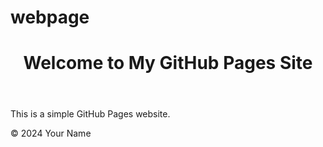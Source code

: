 # webpage
<!DOCTYPE html>
<html lang="en">
<head>
    <meta charset="UTF-8">
    <meta name="viewport" content="width=device-width, initial-scale=1.0">
    <title>Your GitHub Pages Site</title>
</head>
<body>
    <header>
        <h1>Welcome to My GitHub Pages Site</h1>
    </header>
    <section>
        <p>This is a simple GitHub Pages website.</p>
    </section>
    <footer>
        <p>&copy; 2024 Your Name</p>
    </footer>
</body>
</html>
